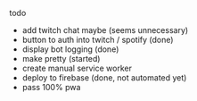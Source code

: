 todo

- add twitch chat maybe (seems unnecessary)
- button to auth into twitch / spotify (done)
- display bot logging (done)
- make pretty (started)
- create manual service worker
- deploy to firebase (done, not automated yet)
- pass 100% pwa
